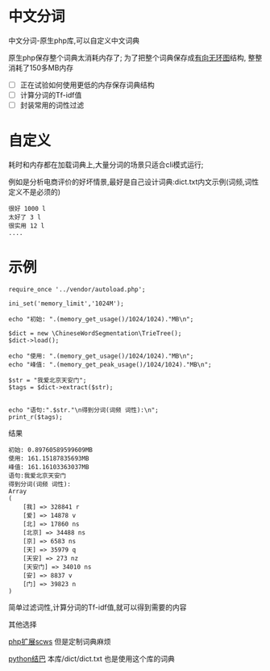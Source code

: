 中文分词
========
中文分词-原生php库,可以自定义中文词典



原生php保存整个词典太消耗内存了;
为了把整个词典保存成<a href="https://baike.baidu.com/item/%E6%9C%89%E5%90%91%E6%97%A0%E7%8E%AF%E5%9B%BE/10972513?fr=aladdin">有向无环图</a>结构,
整整消耗了150多MB内存

- [ ] 正在试验如何使用更低的内存保存词典结构
- [ ] 计算分词的Tf-idf值
- [ ] 封装常用的词性过滤

自定义
========
耗时和内存都在加载词典上,大量分词的场景只适合cli模式运行;

例如是分析电商评价的好坏情景,最好是自己设计词典:dict.txt内文示例(词频,词性定义不是必须的)

    很好 1000 l
    太好了 3 l
    很实用 12 l
    ....

示例
========
    require_once '../vendor/autoload.php';
    
    ini_set('memory_limit','1024M');
    
    echo "初始: ".(memory_get_usage()/1024/1024)."MB\n";
    
    $dict = new \ChineseWordSegmentation\TrieTree();
    $dict->load();
    
    echo "使用: ".(memory_get_usage()/1024/1024)."MB\n";
    echo "峰值: ".(memory_get_peak_usage()/1024/1024)."MB\n";
    
    $str = "我爱北京天安门";
    $tags = $dict->extract($str);
    
    
    echo "语句:".$str."\n得到分词(词频 词性):\n";
    print_r($tags);

结果

    初始: 0.89760589599609MB
    使用: 161.15187835693MB
    峰值: 161.16103363037MB
    语句:我爱北京天安门
    得到分词(词频 词性):
    Array
    (
        [我] => 328841 r
        [爱] => 14878 v
        [北] => 17860 ns
        [北京] => 34488 ns
        [京] => 6583 ns
        [天] => 35979 q
        [天安] => 273 nz
        [天安门] => 34010 ns
        [安] => 8837 v
        [门] => 39823 n
    )
简单过滤词性,计算分词的Tf-idf值,就可以得到需要的内容

其他选择 

<a href="https://github.com/hightman/scws/">php扩展scws</a> 但是定制词典麻烦

<a href="https://github.com/fxsjy/jieba">python结巴</a> 本库/dict/dict.txt 也是使用这个库的词典

    
